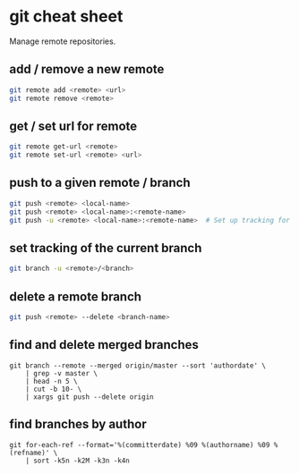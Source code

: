 # git cheat sheet

Manage remote repositories.


## add / remove a new remote

```bash
git remote add <remote> <url>
git remote remove <remote>
```


## get / set url for remote

```bash
git remote get-url <remote>
git remote set-url <remote> <url>
```


## push to a given remote / branch

```bash
git push <remote> <local-name>
git push <remote> <local-name>:<remote-name>
git push -u <remote> <local-name>:<remote-name>  # Set up tracking for the local repo
```

## set tracking of the current branch

```bash
git branch -u <remote>/<branch>
```

## delete a remote branch

```bash
git push <remote> --delete <branch-name>
```


## find and delete merged branches

```
git branch --remote --merged origin/master --sort 'authordate' \
    | grep -v master \
    | head -n 5 \
    | cut -b 10- \
    | xargs git push --delete origin
```


## find branches by author

```
git for-each-ref --format='%(committerdate) %09 %(authorname) %09 %(refname)' \
    | sort -k5n -k2M -k3n -k4n
```

